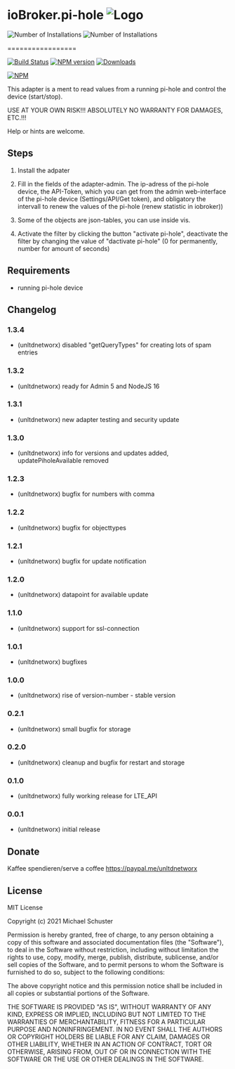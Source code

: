 # ioBroker.pi-hole ![Logo](admin/pi-hole.png)

![Number of Installations](http://iobroker.live/badges/pi-hole-installed.svg) ![Number of Installations](http://iobroker.live/badges/pi-hole-stable.svg)

=================

[![Build Status](https://api.travis-ci.org/unltdnetworx/ioBroker.pi-hole.svg?branch=master)](https://travis-ci.org/unltdnetworx/ioBroker.pi-hole)
[![NPM version](https://img.shields.io/npm/v/iobroker.pi-hole.svg)](https://www.npmjs.com/package/iobroker.pi-hole)
[![Downloads](https://img.shields.io/npm/dm/iobroker.pi-hole.svg)](https://www.npmjs.com/package/iobroker.pi-hole)

[![NPM](https://nodei.co/npm/iobroker.pi-hole.png?downloads=true)](https://nodei.co/npm/iobroker.pi-hole/)

This adapter is a ment to read values from a running pi-hole and control the device (start/stop).

USE AT YOUR OWN RISK!!! ABSOLUTELY NO WARRANTY FOR DAMAGES, ETC.!!!

Help or hints are welcome.

## Steps

1. Install the adpater

2. Fill in the fields of the adapter-admin. The ip-adress of the pi-hole device, the API-Token, which you can get from the admin web-interface of the pi-hole device (Settings/API/Get token), and obligatory the intervall to renew the values of the pi-hole (renew statistic in iobroker))

3. Some of the objects are json-tables, you can use inside vis.

4. Activate the filter by clicking the button "activate pi-hole", deactivate the filter by changing the value of "dactivate pi-hole" (0 for permanently, number for amount of seconds)

## Requirements

* running pi-hole device

## Changelog

### 1.3.4

* (unltdnetworx) disabled "getQueryTypes" for creating lots of spam entries

### 1.3.2

* (unltdnetworx) ready for Admin 5 and NodeJS 16

### 1.3.1

* (unltdnetworx) new adapter testing and security update

### 1.3.0

* (unltdnetworx) info for versions and updates added, updatePiholeAvailable removed

### 1.2.3

* (unltdnetworx) bugfix for numbers with comma

### 1.2.2

* (unltdnetworx) bugfix for objecttypes

### 1.2.1

* (unltdnetworx) bugfix for update notification

### 1.2.0

* (unltdnetworx) datapoint for available update

### 1.1.0

* (unltdnetworx) support for ssl-connection

### 1.0.1

* (unltdnetworx) bugfixes

### 1.0.0

* (unltdnetworx) rise of version-number - stable version

### 0.2.1

* (unltdnetworx) small bugfix for storage

### 0.2.0

* (unltdnetworx) cleanup and bugfix for restart and storage

### 0.1.0

* (unltdnetworx) fully working release for LTE_API

### 0.0.1

* (unltdnetworx) initial release

## Donate

Kaffee spendieren/serve a coffee
<https://paypal.me/unltdnetworx>

## License

MIT License

Copyright (c) 2021 Michael Schuster

Permission is hereby granted, free of charge, to any person obtaining a copy
of this software and associated documentation files (the "Software"), to deal
in the Software without restriction, including without limitation the rights
to use, copy, modify, merge, publish, distribute, sublicense, and/or sell
copies of the Software, and to permit persons to whom the Software is
furnished to do so, subject to the following conditions:

The above copyright notice and this permission notice shall be included in all
copies or substantial portions of the Software.

THE SOFTWARE IS PROVIDED "AS IS", WITHOUT WARRANTY OF ANY KIND, EXPRESS OR
IMPLIED, INCLUDING BUT NOT LIMITED TO THE WARRANTIES OF MERCHANTABILITY,
FITNESS FOR A PARTICULAR PURPOSE AND NONINFRINGEMENT. IN NO EVENT SHALL THE
AUTHORS OR COPYRIGHT HOLDERS BE LIABLE FOR ANY CLAIM, DAMAGES OR OTHER
LIABILITY, WHETHER IN AN ACTION OF CONTRACT, TORT OR OTHERWISE, ARISING FROM,
OUT OF OR IN CONNECTION WITH THE SOFTWARE OR THE USE OR OTHER DEALINGS IN THE
SOFTWARE.

